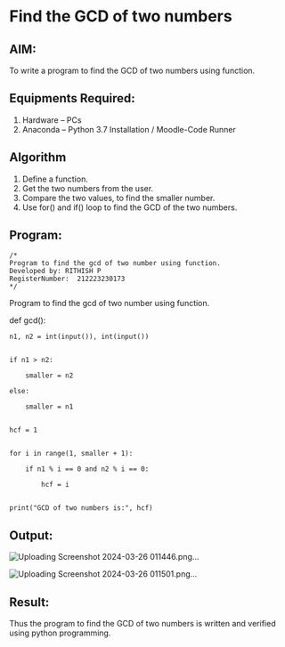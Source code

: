 # Find the GCD of two numbers

## AIM:
To write a program to find the GCD of two numbers using function.

## Equipments Required:
1. Hardware – PCs
2. Anaconda – Python 3.7 Installation / Moodle-Code Runner

## Algorithm
1. Define a function.
2. Get the two numbers from the user.
3. Compare the two values, to find the smaller number.
4. Use for() and if() loop to find the GCD of the two numbers.

## Program:
```
/*
Program to find the gcd of two number using function.
Developed by: RITHISH P
RegisterNumber:  212223230173
*/
```
Program to find the gcd of two number using function.

def gcd():

    n1, n2 = int(input()), int(input())
    

    if n1 > n2:
    
        smaller = n2
        
    else:
    
        smaller = n1
        

    hcf = 1
    

    for i in range(1, smaller + 1):
    
        if n1 % i == 0 and n2 % i == 0:
        
            hcf = i
            

    print("GCD of two numbers is:", hcf)
    


## Output:
![Uploading Screenshot 2024-03-26 011446.png…]()

![Uploading Screenshot 2024-03-26 011501.png…]()


## Result:
Thus the program to find the GCD of two numbers is written and verified using python programming.
